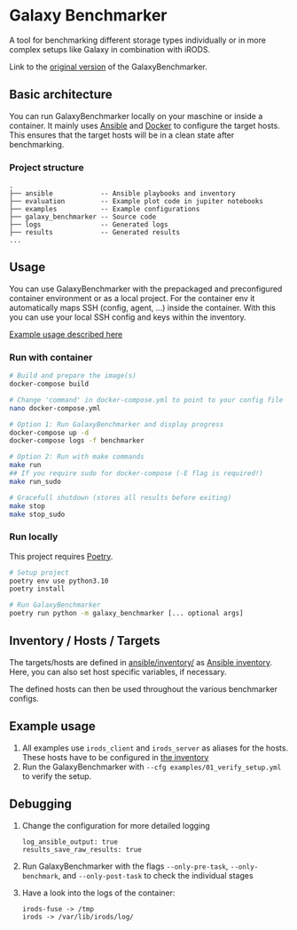 # Galaxy Benchmarker

A tool for benchmarking different storage types individually or in more complex setups like Galaxy in combination with iRODS.

Link to the [original version](https://github.com/usegalaxy-eu/GalaxyBenchmarker/tree/668b9a5125541f686d00950a0e862a260ca4b787) of the GalaxyBenchmarker.

## Basic architecture

You can run GalaxyBenchmarker locally on your maschine or inside a container. It
mainly uses [Ansible](https://docs.ansible.com/) and [Docker](https://www.docker.com/)
to configure the target hosts. This ensures that the target hosts will be in a clean
state after benchmarking.

### Project structure

```
.
├── ansible            -- Ansible playbooks and inventory
├── evaluation         -- Example plot code in jupiter notebooks
├── examples           -- Example configurations
├── galaxy_benchmarker -- Source code
├── logs               -- Generated logs
├── results            -- Generated results
...
```

## Usage

You can use GalaxyBenchmarker with the prepackaged and preconfigured container
environment or as a local project. For the container env it automatically maps
SSH (config, agent, ...) inside the container. With this you can use your local
SSH config and keys within the inventory.

[Example usage described here](#example-usage)

### Run with container


```bash
# Build and prepare the image(s)
docker-compose build

# Change 'command' in docker-compose.yml to point to your config file
nano docker-compose.yml

# Option 1: Run GalaxyBenchmarker and display progress
docker-compose up -d
docker-compose logs -f benchmarker

# Option 2: Run with make commands
make run
## If you require sudo for docker-compose (-E flag is required!)
make run_sudo

# Gracefull shutdown (stores all results before exiting)
make stop
make stop_sudo
```

### Run locally

This project requires [Poetry](https://python-poetry.org/docs/).

```bash
# Setup project
poetry env use python3.10
poetry install

# Run GalaxyBenchmarker
poetry run python -m galaxy_benchmarker [... optional args]
```

## Inventory / Hosts / Targets

The targets/hosts are defined in [ansible/inventory/](./ansible/inventory/) as
[Ansible inventory](https://docs.ansible.com/ansible/latest/user_guide/intro_inventory.html).
Here, you can also set host specific variables, if necessary.

The defined hosts can then be used throughout the various benchmarker configs.

## Example usage

1. All examples use `irods_client` and `irods_server` as aliases for the hosts. These hosts have to be configured in [the inventory](./ansible/inventory/example.yml)
1. Run the GalaxyBenchmarker with `--cfg examples/01_verify_setup.yml` to verify the setup.


## Debugging

1. Change the configuration for more detailed logging
    ```
    log_ansible_output: true
    results_save_raw_results: true
    ```

1. Run GalaxyBenchmarker with the flags `--only-pre-task`, `--only-benchmark`, and `--only-post-task` to check the individual stages

1. Have a look into the logs of the container:
    ```
    irods-fuse -> /tmp
    irods -> /var/lib/irods/log/
    ```
